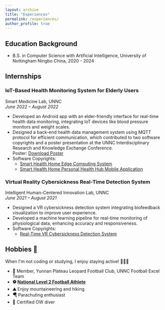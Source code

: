 ```yaml
---
layout: archive
title: "Experiences"
permalink: /experiences/
author_profile: true
---
```


## Education Background

- B.S. in Computer Science with Artificial Intelligence, University of Nottingham Ningbo China, 2020 - 2024

## Internships

### IoT-Based Health Monitoring System for Elderly Users  
Smart Medicine Lab, UNNC<br>
*June 2022 – August 2022*  
- Developed an Android app with an elder-friendly interface for real-time health data monitoring, integrating IoT devices like blood pressure monitors and weight scales.
- Designed a back-end health data management system using MQTT protocol for efficient communication, which contributed to two software copyrights and a poster presentation at the UNNC Interdisciplinary Research and Knowledge Exchange Conference.  
  Poster: [Download Poster](/files/SMPoster.pdf)  
- Software Copyrights:  
  - [Smart Health Home Edge Computing System](/files/SM_SC1.pdf)  
  - [Smart Health Home Personal Health Hub Mobile Application](/files/SM_SC2.pdf)


### Virtual Reality Cybersickness Real-Time Detection System  
Intelligent Human-Centered Innovation Lab, UNNC<br>
*June 2021 – August 2021*  
- Designed a VR cybersickness detection system integrating biofeedback visualization to improve user experience.  
- Developed a machine learning pipeline for real-time monitoring of physiological data, enhancing accuracy and responsiveness.  
- Software Copyrights:  
  - [Real-Time VR Cybersickness Detection System](/files/PDM_SC.pdf)  

## Hobbies 🎉

When I'm not coding or studying, I enjoy staying active! 🏃‍♂️🌟

- **🏅** Member, Yunnan Plateau Leopard Football Club, UNNC Football Excel Team
- **⚽ [National Level 2 Football Athlete](/files/football_certificate.pdf)**
- **⛰️** Enjoy mountaineering and hiking
- **🪂** Parachuting enthusiast
- **🤿** Certified OW diver
